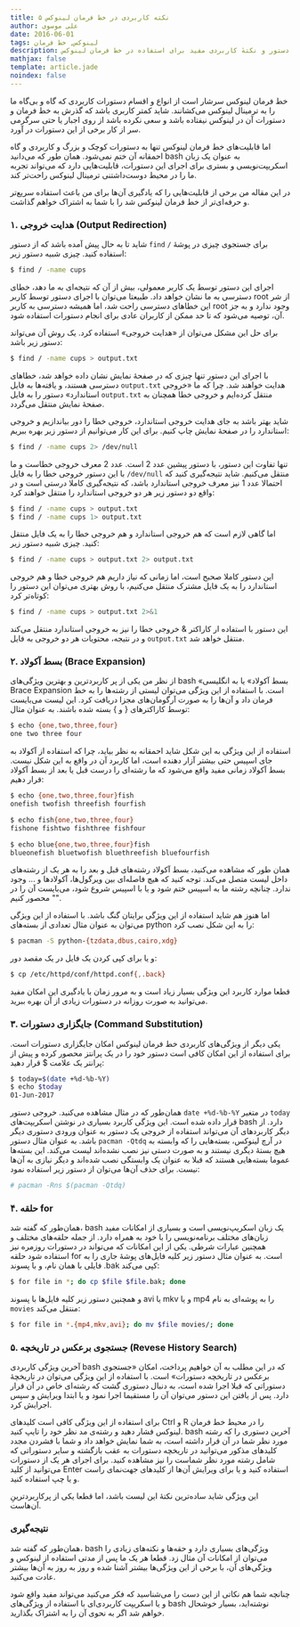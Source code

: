 ```yaml
---
title: ۵ نکته کاربردی در خط فرمان لینوکس
author: علی موسوی
date: 2016-06-01
tags: لینوکس, خط فرمان
description: معرفی چند دستور و نکتهٔ کاربردی مفید برای استفاده در خط فرمان لینوکس
mathjax: false
template: article.jade
noindex: false
---
```


خط فرمان لینوکس سرشار است از انواع و اقسام دستورات کاربردی که گاه و بی‌گاه ما 
را به ترمینال لینوکس می‌کشانند. شاید کمتر کاربری باشد که گذرش به خط فرمان و 
دستورات آن در لینوکس نیفتاده باشد و سعی نکرده باشد از روی اجبار یا حتی 
سرگرمی سر از کار برخی از این دستورات در آورد.

اما قابلیت‌های خط فرمان لینوکس تنها به دستورات کوچک و بزرگ و کاربردی و گاه
احمقانه آن ختم نمی‌شود. همان طور که می‌دانید bash به عنوان یک زبان 
اسکریپت‌نویسی و بستری برای اجرای این دستورات، قابلیت‌هایی دارد که می‌تواند 
تجربه ما را در محیط دوست‌داشتنی ترمینال لینوکس راحت‌تر کند.

در این مقاله من برخی از قابلیت‌هایی را که یادگیری آن‌ها برای من باعث استفاده 
سریع‌تر و حرفه‌ای‌تر از خط فرمان لینوکس شد را با شما به اشتراک خواهم گذاشت.

<span class="more"></span>

### ۱. هدایت خروجی (Output Redirection) ###

شاید تا به حال پیش آمده باشد که از دستور `find` برای جستجوی چیزی در پوشهٔ `/`
استفاده کنید. چیزی شبیه دستور زیر:

```bash
$ find / -name cups
```

اجرای این دستور توسط یک کاربر معمولی، بیش از آن که نتیجه‌ای به ما دهد، خطای
دسترسی به ما نشان خواهد داد. طبیعتا می‌توان با اجرای دستور توسط کاربر root 
از شر این خطاهای دسترسی راحت شد، اما همیشه دسترسی به کاربر root وجود ندارد و 
به جز آن، توصیه می‌شود که تا حد ممکن از کاربران عادی برای انجام دستورات 
استفاده شود.

برای حل این مشکل می‌توان از «هدایت خروجی» استفاده کرد. یک روش آن می‌تواند دستور
 زیر باشد:

```bash
$ find / -name cups > output.txt
```

با اجرای این دستور تنها چیزی که در صفحهٔ نمایش نشان داده خواهد شد، خطاهای
دسترسی هستند، و یافته‌ها به فایل `output.txt` هدایت خواهند شد. چرا که ما 
«خروجی استاندارد» دستور را به فایل `output.txt` منتقل کرده‌ایم و خروجی خطا
همچنان به صفحهٔ نمایش منتقل می‌گردد.

شاید بهتر باشد به جای هدایت خروجی استاندارد، خروجی خطا را دور بیاندازیم و 
خروجی استاندارد را در صفحهٔ نمایش چاپ کنیم. برای این کار می‌توانیم از دستور زیر
بهره ببریم:

```bash
$ find / -name cups 2> /dev/null
```

تنها تفاوت این دستور، با دستور پیشین عدد 2 است. عدد 2 معرف خروجی خطاست و ما با
این دستور خروجی خطا را به فایل ‭`/dev/null`‬ منتقل می‌کنیم. شاید نتیجه‌گیری
کنید که احتمالا عدد 1 نیز معرف خروجی استاندارد باشد، که نتیجه‌گیری کاملا درستی
است و در واقع دو دستور زیر هر دو خروجی استاندارد را منتقل خواهند کرد:
```bash
$ find / -name cups > output.txt
$ find / -name cups 1> output.txt
```

اما گاهی لازم است که هم خروجی استاندارد و هم خروجی خطا را به یک فایل منتقل 
کنید. چیزی شبیه دستور زیر:
```bash
$ find / -name cups > output.txt 2> output.txt
```

این دستور کاملا صحبح است، اما زمانی که نیاز داریم هم خروجی خطا و هم خروجی 
استاندارد را به یک فایل مشترک منتقل می‌کنیم، با روش بهتری می‌توان این دستور 
را کوتاه‌تر کرد:

```bash
$ find / -name cups > output.txt 2>&1
```

این دستور با استفاده ار کاراکتر & خروجی خطا را نیز به خروجی استاندارد منتقل 
می‌کند و در نتیجه، محتویات هر دو خروجی به فایل `output.txt` منتقل خواهد شد.


### ۲. بسط آکولاد (Brace Expansion) ###
از نظر من یکی از پر کاربردترین و بهترین ویژگی‌های bash «بسط آکولاد» یا به 
انگلیسی Brace Expansion است. با استفاده از این ویژگی می‌توان لیستی از 
رشته‌ها را به خط فرمان داد و آن‌ها را به صورت آرگومان‌های مجزا دریافت کرد. این 
لیست می‌بایست توسط کاراکترهای { و } بسته شده باشند. به عنوان مثال:
```bash
$ echo {one,two,three,four}
one two three four
```
استفاده از این ویژگی به این شکل شاید احمقانه به نظر بیاید، چرا که استفاده از 
آکولاد به جای اسپیس حتی بیشتر آزار دهنده است، اما کاربرد آن در واقع به این 
شکل نیست. بسط آکولاد زمانی مفید واقع می‌شود که ما رشته‌ای را درست قبل یا بعد 
از بسط آکولاد قرار دهیم:

```bash
$ echo {one,two,three,four}fish
onefish twofish threefish fourfish

$ echo fish{one,two,three,four}
fishone fishtwo fishthree fishfour

$ echo blue{one,two,three,four}fish
blueonefish bluetwofish bluethreefish bluefourfish
```
همان طور که مشاهده می‌کنید، بسط آکولاد رشته‌های قبل و بعد را به هر یک از 
رشته‌های داخل لیست متصل می‌کند. توجه کنید که هیچ فاصله‌ای بین ویرگول‌ها، 
آکولادها و ... وجود ندارد. چنانچه رشته ما به اسپیس ختم شود و یا با اسپیس 
شروع شود، می‌بایست آن را در "" محصور کنیم.

اما هنوز هم شاید استفاده از این ویژگی برایتان گنگ باشد. با استفاده از این 
ویژگی می‌توان به عنوان مثال تعدادی از بسته‌های python را به این شکل نصب کرد:

```bash
$ pacman -S python-{tzdata,dbus,cairo,xdg}
```

و یا برای کپی کردن یک فایل در یک مقصد دور:

```bash
$ cp /etc/httpd/conf/httpd.conf{,.back}
```

قطعا موارد کاربرد این ویژگی بسیار زیاد است و به مرور زمان با یادگیری این 
امکان مفید می‌توانید به صورت روزانه در دستورات زیادی از آن بهره ببرید.

### ۳. جایگزاری دستورات (Command Substitution) ###

یکی دیگر از ویژگی‌های کاربردی خط فرمان لینوکس امکان جایگزاری دستورات است. 
برای استفاده از این امکان کافی است دستور خود را در یک پرانتز محصور کرده و پیش
از پرانتر یک علامت $ قرار دهید:

```bash
$ today=$(date +%d-%b-%Y)
$ echo $today
01-Jun-2017
```
همان‌طور که در مثال مشاهده می‌کنید. خروجی دستور `date +%d-%b-%Y` در متغیر
`today` قرار داده شده است.
این ویژگی کاربرد بسیاری در نوشتن اسکریپت‌های bash دارد. از دیگر کاربردهای آن
می‌تواند استفاده از خروجی یک دستور به عنوان ورودی دستوری دیگر باشد. به عنوان
مثال دستور `pacman -Qtdq` در آرچ لینوکس، بسته‌هایی را که وابسته به هیچ
بستهٔ دیگری نیستند و به صورت دستی نیز نصب نشده‌اند لیست می‌کند. این بسته‌ها 
عموما بسته‌هایی هستند که قبلا به عنوان یک وابستگی نصب شده‌اند و دیگر نیازی 
به آن‌ها نیست. برای حذف آن‌ها می‌توان از دستور زیر استفاده نمود:

```bash
# pacman -Rns $(pacman -Qtdq)
```
### ۴. حلقه for ###
همان‌طور که گفته شد، bash یک زبان اسکریپ‌نویسی است و بسیاری از امکانات مفید 
زبان‌های مختلف برنامه‌نویسی را با خود به همراه دارد. از جمله حلقه‌های مختلف و
همچنین عبارات شرطی. یکی از این امکانات که می‌تواند در دستورات روزمره نیز 
استفاده شود حلقه for است. به عنوان مثال دستور زیر کلیه فایل‌های پوشهٔ جاری
را به فایلی با همان نام، و با پسوند ‭.bak‬ کپی می‌کند:

```bash
$ for file in *; do cp $file $file.bak; done
```

و همچنین دستور زیر کلیه فایل‌ها با پسوند avi یا mkv و یا mp4 را به پوشه‌ای
به نام `movies` منتقل می‌کند:

```bash
$ for file in *.{mp4,mkv,avi}; do mv $file movies/; done
```

### ۵. جستجوی برعکس در تاریخچه (Revese History Search) ###
آخرین ویژگی کاربردی bash که در این مطلب به آن خواهیم پرداخت، امکان «جستجوی
 برعکس در تاریخچه دستورات» است. با استفاده از این ویژگی می‌توان در تاریخچهٔ 
 دستوراتی که قبلا اجرا شده است، به دنبال دستوری گشت که رشته‌ای خاص در آن قرار
 دارد. پس از یافتن این دستور می‌توان آن را مستقیما اجرا نمود و یا ابتدا 
 ویرایش و سپس اجرایش کرد.
 
 برای استفاده از این ویژگی کافی است کلیدهای Ctrl و R را در محیط خط فرمان 
 لینوکس فشار دهید و رشته‌ی مد نظر خود را تایپ کنید. bash آخرین دستوری را که
 رشته مورد نظر شما در آن قرار داشته است، به شما نمایش خواهد داد و شما با 
 فشردن مجدد کلیدهای مذکور می‌توانید در تاریخچه دستورات به عقب بازگشته و 
 سایر دستوراتی که شامل رشته مورد نظر شماست را نیز مشاهده کنید. برای اجرای 
 هر یک از دستورات می‌توانید از کلید Enter استفاده کنید و یا برای ویرایش 
 آن‌ها از کلیدهای جهت‌نمای راست و یا چپ استفاده کنید.

این ویژگی شاید ساده‌ترین نکتهٔ این لیست باشد، اما قطعا یکی از پرکاربردترین‌ِ 
آن‌هاست.


### نتیجه‌گیری ###
همان‌طور که گفته شد، bash ویژگی‌های بسیاری دارد و حقه‌ها و نکته‌های زیادی را 
می‌توان از امکانات آن مثال زد. قطعا هر یک ما پس از مدتی استفاده از لینوکس 
و ویژگی‌های آن، با برخی از این ویژگی‌ها بیشتر آشنا شده و روز به روز به آن‌ها 
بیشتر عادت می‌کنید.

چنانچه شما هم نکاتی از این دست را می‌شناسید که فکر می‌کنید می‌تواند مفید واقع
شود و یا اسکریپت کاربردی‌ای با استفاده از ویژگی‌های bash نوشته‌اید، بسیار 
خوشحال خواهم شد اگر به نحوی آن را به اشتراک بگذارید.
